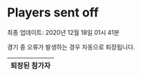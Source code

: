 # Players sent off
최종 업데이트: 2020년 12월 18일 01시 41분


경기 중 오류가 발생하는 경우 자동으로 퇴장됩니다.


| 퇴장된 참가자 |
|:---:|